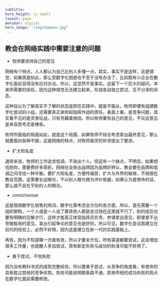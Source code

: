 ```yaml
---
subtitle: 
hero_height: is-small
layout: page
menubar: digital
hero_image: "/img/homeen.jpg"
---
```


## 教会在网络实践中需要注意的问题

- 牧师要坚持自己的意见

网络有个特点，人人都认为自己比别人多懂一点，其实，事实不是这样，这是错觉，如果真是如此，那么受数字化困惑也不至于没有办法了，比如既有小企业在数字化面前显得没有应对办法，所以，这显然不是事实。这留下一个巨大的疑问，本来所需要的信任，因为这种错觉无法建立起来，形成各自独立尝试，互不分享的状态，

这种自以为了解其实不了解的状态返照在实践中，就是不服从，牧师即便有组建数字化尝试的小组，还需要真正承担起指挥作战的责任，表面上看，是竞争问题，其实看不见的是灵里征战，只有凭藉着相信。所以牧师要有自己的意见，不论这意见是来自思考还是祷告。

牧师所面临的局面如此，就是这个局面，如果牧师不综合考虑拿出最终意见，那么就要面对各种不服，这是网络的特点，对牧师属灵的祈求提出了要求。

- 扩大知名度

通常来说，牧师的工作追求低调，不突出个人。但这有一个缺点，不明显，如果想找到你，需要费好多周折。网络社会突出品牌因为品牌好辨认，教会要在品牌和低调之间寻找一种平衡。要扩大知名度，方便传福音，扩大与外界的联络，不局限在教会范围，这需要长远眼光，不以别人眼光做为评价依据，如果认为是使命的话，那么就不会在乎别的人的眼光。

- omnichennal

这是借用数字化销售的用词，数字化需考虑全方位的各方面，所以，首先需要一个组织架构，一个人或是一人说了算其他人都是走过场在这里就不行了，别的成员也要有明确的见解才行，这样才能真正体现指挥员负责，参谋拿出意见，即便拿不出导致胜局的意见，拿出引起争论的意见也是好的，所以可见，数字化尝试若建立在前代的经验上，必然不好用，因为这是建立在新一代的实践基础上。

再有，因为不知道哪一方面有效，所以才要全方位，所有渠道都要尝试，这会增加很多工作量，也提醒人多加尝试，原有断定失败与成功的标准可能不好用了。

- 勇于尝试，不怕失败

因为没有教科书式的成型完整经验，所以要勇于尝试，从竞争的角度看，有使命的具有胜过其他的竞争优势。失败可能说明那条路不通，原来传统的成功失败的观点在数字化面前需要修改。
